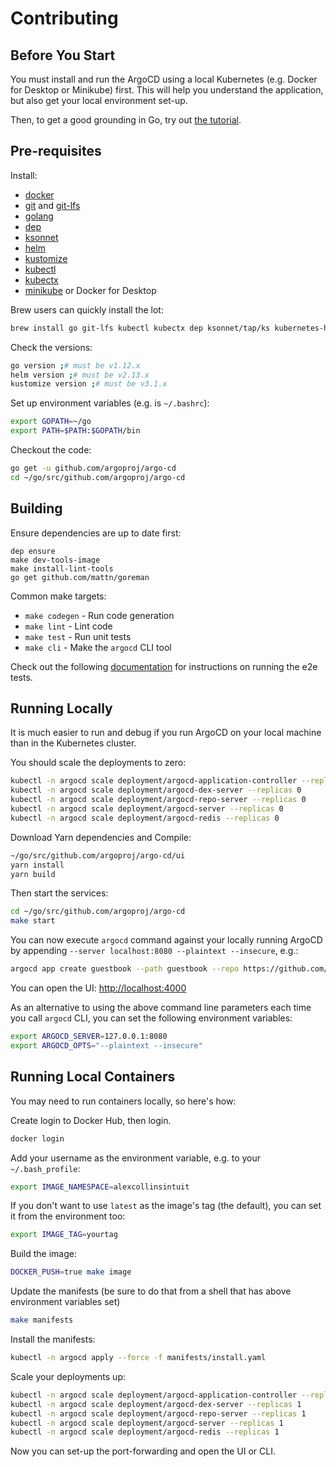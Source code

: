 # Contributing

## Before You Start

You must install and run the ArgoCD using a local Kubernetes (e.g. Docker for Desktop or Minikube) first. This will help you understand the application, but also get your local environment set-up.

Then, to get a good grounding in Go, try out [the tutorial](https://tour.golang.org/).

## Pre-requisites

Install:

* [docker](https://docs.docker.com/install/#supported-platforms)
* [git](https://git-scm.com/) and [git-lfs](https://git-lfs.github.com/)
* [golang](https://golang.org/)
* [dep](https://github.com/golang/dep)
* [ksonnet](https://github.com/ksonnet/ksonnet#install)
* [helm](https://github.com/helm/helm/releases)
* [kustomize](https://github.com/kubernetes-sigs/kustomize/releases)
* [kubectl](https://kubernetes.io/docs/tasks/tools/install-kubectl/)
* [kubectx](https://kubectx.dev)
* [minikube](https://kubernetes.io/docs/setup/minikube/) or Docker for Desktop

Brew users can quickly install the lot:

```bash
brew install go git-lfs kubectl kubectx dep ksonnet/tap/ks kubernetes-helm kustomize
```

Check the versions:

```bash
go version ;# must be v1.12.x
helm version ;# must be v2.13.x
kustomize version ;# must be v3.1.x
```

Set up environment variables (e.g. is `~/.bashrc`):

```bash
export GOPATH=~/go
export PATH=$PATH:$GOPATH/bin
```

Checkout the code:

```bash
go get -u github.com/argoproj/argo-cd
cd ~/go/src/github.com/argoproj/argo-cd
```

## Building

Ensure dependencies are up to date first:

```shell
dep ensure
make dev-tools-image
make install-lint-tools
go get github.com/mattn/goreman
```

Common make targets:

* `make codegen` - Run code generation
* `make lint` - Lint code
* `make test` - Run unit tests
* `make cli` - Make the `argocd` CLI tool

Check out the following [documentation](https://github.com/argoproj/argo-cd/blob/master/docs/developer-guide/test-e2e.md) for instructions on running the e2e tests.

## Running Locally

It is much easier to run and debug if you run ArgoCD on your local machine than in the Kubernetes cluster.

You should scale the deployments to zero:

```bash
kubectl -n argocd scale deployment/argocd-application-controller --replicas 0
kubectl -n argocd scale deployment/argocd-dex-server --replicas 0
kubectl -n argocd scale deployment/argocd-repo-server --replicas 0
kubectl -n argocd scale deployment/argocd-server --replicas 0
kubectl -n argocd scale deployment/argocd-redis --replicas 0
```

Download Yarn dependencies and Compile:

```bash
~/go/src/github.com/argoproj/argo-cd/ui
yarn install
yarn build
```

Then start the services:

```bash
cd ~/go/src/github.com/argoproj/argo-cd
make start
```

You can now execute `argocd` command against your locally running ArgoCD by appending `--server localhost:8080 --plaintext --insecure`, e.g.:

```bash
argocd app create guestbook --path guestbook --repo https://github.com/argoproj/argocd-example-apps.git --dest-server https://kubernetes.default.svc  --dest-namespace default --server localhost:8080 --plaintext --insecure
```

You can open the UI: [http://localhost:4000](http://localhost:4000)

As an alternative to using the above command line parameters each time you call `argocd` CLI, you can set the following environment variables:

```bash
export ARGOCD_SERVER=127.0.0.1:8080
export ARGOCD_OPTS="--plaintext --insecure"
```

## Running Local Containers

You may need to run containers locally, so here's how:

Create login to Docker Hub, then login.

```bash
docker login
```

Add your username as the environment variable, e.g. to your `~/.bash_profile`:

```bash
export IMAGE_NAMESPACE=alexcollinsintuit
```

If you don't want to use `latest` as the image's tag (the default), you can set it from the environment too:

```bash
export IMAGE_TAG=yourtag
```

Build the image:

```bash
DOCKER_PUSH=true make image
```

Update the manifests (be sure to do that from a shell that has above environment variables set)

```bash
make manifests
```

Install the manifests:

```bash
kubectl -n argocd apply --force -f manifests/install.yaml
```

Scale your deployments up:

```bash
kubectl -n argocd scale deployment/argocd-application-controller --replicas 1
kubectl -n argocd scale deployment/argocd-dex-server --replicas 1
kubectl -n argocd scale deployment/argocd-repo-server --replicas 1
kubectl -n argocd scale deployment/argocd-server --replicas 1
kubectl -n argocd scale deployment/argocd-redis --replicas 1
```

Now you can set-up the port-forwarding and open the UI or CLI.
